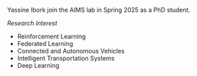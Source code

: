 <p> Yassine Ibork join the AIMS lab in Spring 2025 as a PhD student.</p>

*Research Interest*<br />
- Reinforcement Learning
- Federated Learning
- Connected and Autonomous Vehicles
- Intelligent Transportation Systems
- Deep Learning